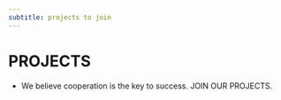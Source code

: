 ```yaml
---
subtitle: projects to join
---
```


# PROJECTS
- We believe cooperation is the key to success. JOIN OUR PROJECTS.
